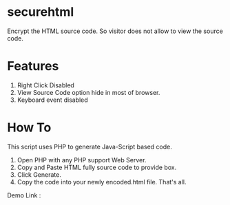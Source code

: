 # securehtml

Encrypt the HTML source code. So visitor does not allow to view the source code.

# Features
  1. Right Click Disabled
  2. View Source Code option hide in most of browser.
  3. Keyboard event disabled

# How To
  This script uses PHP to generate Java-Script based code. 
  1. Open PHP with any PHP support Web Server.
  2. Copy and Paste HTML fully source code to provide box.
  3. Click Generate.
  4. Copy the code into your newly encoded.html file.
  That's all.
  
  Demo Link : 

